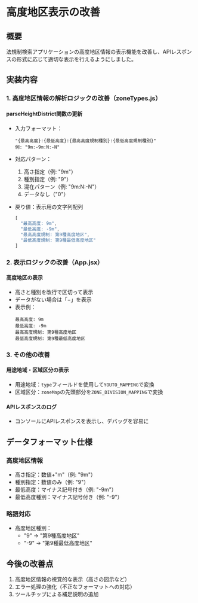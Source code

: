 # 高度地区表示の改善

## 概要
法規制検索アプリケーションの高度地区情報の表示機能を改善し、APIレスポンスの形式に応じて適切な表示を行えるようにしました。

## 実装内容

### 1. 高度地区情報の解析ロジックの改善（zoneTypes.js）

#### parseHeightDistrict関数の更新
- 入力フォーマット：
  ```
  "{最高高度}:{最低高度}:{最高高度規制種別}:{最低高度規制種別}"
  例: "9m:-9m:N:-N"
  ```

- 対応パターン：
  1. 高さ指定（例: "9m"）
  2. 種別指定（例: "9"）
  3. 混在パターン（例: "9m:N:-N"）
  4. データなし（"0"）

- 戻り値：表示用の文字列配列
  ```javascript
  [
    "最高高度: 9m",
    "最低高度: -9m",
    "最高高度規制: 第9種高度地区",
    "最低高度規制: 第9種最低高度地区"
  ]
  ```

### 2. 表示ロジックの改善（App.jsx）

#### 高度地区の表示
- 高さと種別を改行で区切って表示
- データがない場合は「−」を表示
- 表示例：
  ```
  最高高度: 9m
  最低高度: -9m
  最高高度規制: 第9種高度地区
  最低高度規制: 第9種最低高度地区
  ```

### 3. その他の改善

#### 用途地域・区域区分の表示
- 用途地域：`type`フィールドを使用して`YOUTO_MAPPING`で変換
- 区域区分：`zoneMap`の先頭部分を`ZONE_DIVISION_MAPPING`で変換

#### APIレスポンスのログ
- コンソールにAPIレスポンスを表示し、デバッグを容易に

## データフォーマット仕様

### 高度地区情報
- 高さ指定：数値+"m"（例: "9m"）
- 種別指定：数値のみ（例: "9"）
- 最低高度：マイナス記号付き（例: "-9m"）
- 最低高度種別：マイナス記号付き（例: "-9"）

### 略語対応
- 高度地区種別：
  - "9" → "第9種高度地区"
  - "-9" → "第9種最低高度地区"

## 今後の改善点
1. 高度地区情報の視覚的な表示（高さの図示など）
2. エラー処理の強化（不正なフォーマットへの対応）
3. ツールチップによる補足説明の追加
